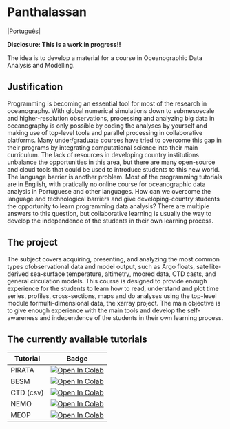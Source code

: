 # Panthalassan

|[Português](https://github.com/iuryt/Panthalassan/blob/main/README_pt.md)|

**Disclosure: This is a work in progress!!**

The idea is to develop a material for a course in Oceanographic Data Analysis and Modelling.

## Justification

Programming is becoming an essential tool for most of the research in oceanography. With global numerical simulations down to submesoscale and higher-resolution observations, processing and analyzing big data in oceanography is only possible by coding the analyses by yourself and making use of top-level tools and parallel processing in collaborative platforms. Many under/graduate courses have tried to overcome this gap in their programs by integrating computational science into their main curriculum. The lack of resources in developing country institutions unbalance the opportunities in this area, but there are many open-source and cloud tools that could be used to introduce students to this new world. The language barrier is another problem. Most of the programming tutorials are in English, with pratically no online course for oceanographic data analysis in Portuguese and other languages. How can we overcome the language and technological barriers and give developing-country students the opportunity to learn programming data analysis? There are multiple answers to this question, but collaborative learning is usually the way to develop the independence of the students in their own learning process.

## The project

The subject covers acquiring, presenting, and analyzing the most common types ofobservational data and model output, such as Argo floats, satellite-derived sea-surface temperature, altimetry, moored data, CTD casts, and general circulation models. This course is designed to provide enough experience for the students to learn how to read, understand and plot time series, profiles, cross-sections, maps and do analyses using the top-level module formulti-dimensional data, the xarray project. The main objective is to give enough experience with the main tools and develop the self-awareness and independence of the students in their own learning process.

## The currently available tutorials

| Tutorial    | Badge       |
| ----------- | ----------- |
| PIRATA      | [![Open In Colab](https://colab.research.google.com/assets/colab-badge.svg)](https://colab.research.google.com/github/iuryt/Panthalassan/blob/main/notebooks/01-PIRATA.ipynb)      |
| BESM      | [![Open In Colab](https://colab.research.google.com/assets/colab-badge.svg)](https://colab.research.google.com/github/iuryt/Panthalassan/blob/main/notebooks/02-BESM.ipynb)      |
| CTD (csv)      | [![Open In Colab](https://colab.research.google.com/assets/colab-badge.svg)](https://colab.research.google.com/github/iuryt/Panthalassan/blob/main/notebooks/03-CTD.ipynb)      |
| NEMO      | [![Open In Colab](https://colab.research.google.com/assets/colab-badge.svg)](https://colab.research.google.com/github/iuryt/Panthalassan/blob/main/notebooks/04-NEMO.ipynb)      |
| MEOP      | [![Open In Colab](https://colab.research.google.com/assets/colab-badge.svg)](https://colab.research.google.com/github/iuryt/Panthalassan/blob/main/notebooks/05-MEOP.ipynb)      |
